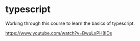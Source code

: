 # typescript

Working through this course to learn the basics of typescript. 

https://www.youtube.com/watch?v=BwuLxPH8IDs
